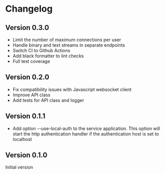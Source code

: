 Changelog
=========

Version 0.3.0
-------------

+ Limit the number of maximum connections per user
+ Handle binary and text streams in separate endpoints
+ Switch CI to Github Actions
+ Add black formatter to lint checks
+ Full test coverage

Version 0.2.0
-------------

+ Fix compatibility issues with Javascript websocket client
+ Improve API class
+ Add tests for API class and logger

Version 0.1.1
-------------

+ Add option --use-local-auth to the service application. This option will
  start the http authentication handler if the authentication host is set to
  localhost

Version 0.1.0
-------------

Initial version
